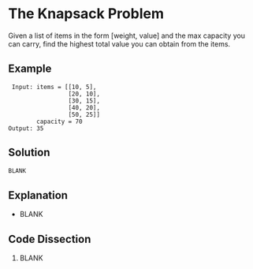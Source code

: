 # The Knapsack Problem
Given a list of items in the form [weight, value] and the max capacity you can carry, find the highest total value you can obtain from the items.

## Example
```
 Input: items = [[10, 5],
                 [20, 10],
                 [30, 15],
                 [40, 20],
                 [50, 25]]
        capacity = 70
Output: 35
```

## Solution
```python
BLANK
```

## Explanation
* BLANK

## Code Dissection
1. BLANK